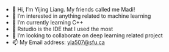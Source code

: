 - 👋 Hi, I’m Yijing Liang. My friends called me Madi!
- 👀 I’m interested in anything related to machine learning
- 🌱 I’m currently learning C++
- 👀 Rstudio is the IDE that I used the most
- 💞️ I’m looking to collaborate on deep learning related project
- 📫 My Email address: yla507@sfu.ca

<!---
lyj0913/lyj0913 is a ✨ special ✨ repository because its `README.md` (this file) appears on your GitHub profile.
You can click the Preview link to take a look at your changes.
--->
